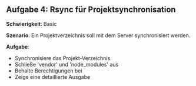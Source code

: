 ## Aufgabe 4: Rsync für Projektsynchronisation

**Schwierigkeit**: Basic  

**Szenario**: Ein Projektverzeichnis soll mit dem Server synchronisiert werden.  

**Aufgabe**:

- Synchronisiere das Projekt-Verzeichnis
- Schließe 'vendor' und 'node_modules' aus
- Behalte Berechtigungen bei
- Zeige eine detaillierte Ausgabe
